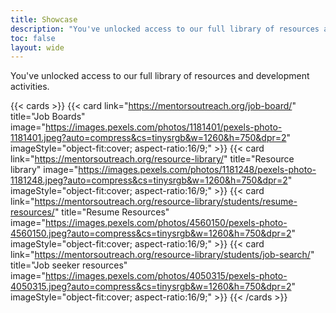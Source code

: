 ```yaml
---
title: Showcase
description: "You've unlocked access to our full library of resources and development activities"
toc: false
layout: wide
---
```


<div class="mt-4"></div>

<p class="mb-12 text-center text-lg text-gray-500 dark:text-gray-400">
You've unlocked access to our full library of resources and development activities.
</p>

{{< cards >}}
  {{< card link="https://mentorsoutreach.org/job-board/" title="Job Boards" image="https://images.pexels.com/photos/1181401/pexels-photo-1181401.jpeg?auto=compress&cs=tinysrgb&w=1260&h=750&dpr=2" imageStyle="object-fit:cover; aspect-ratio:16/9;" >}}
  {{< card link="https://mentorsoutreach.org/resource-library/" title="Resource library" image="https://images.pexels.com/photos/1181248/pexels-photo-1181248.jpeg?auto=compress&cs=tinysrgb&w=1260&h=750&dpr=2" imageStyle="object-fit:cover; aspect-ratio:16/9;" >}}
  {{< card link="https://mentorsoutreach.org/resource-library/students/resume-resources/" title="Resume Resources" image="https://images.pexels.com/photos/4560150/pexels-photo-4560150.jpeg?auto=compress&cs=tinysrgb&w=1260&h=750&dpr=2" imageStyle="object-fit:cover; aspect-ratio:16/9;" >}}
  {{< card link="https://mentorsoutreach.org/resource-library/students/job-search/" title="Job seeker resources" image="https://images.pexels.com/photos/4050315/pexels-photo-4050315.jpeg?auto=compress&cs=tinysrgb&w=1260&h=750&dpr=2" imageStyle="object-fit:cover; aspect-ratio:16/9;" >}}
{{< /cards >}}
